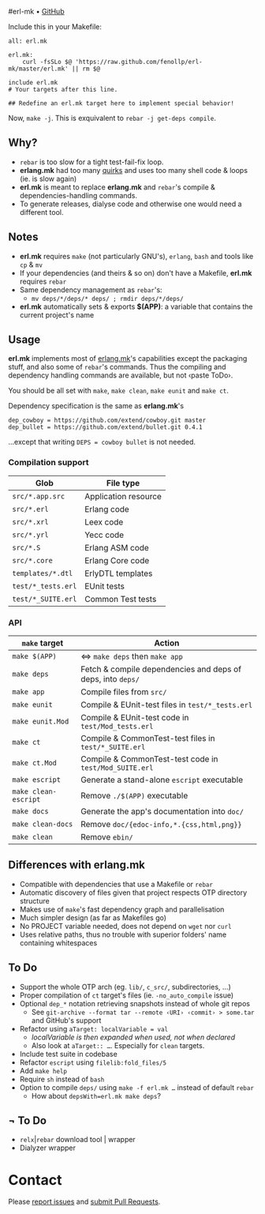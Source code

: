 #erl-mk • [GitHub](//github.com/fenollp/erl-mk)

Include this in your Makefile:
```make
all: erl.mk

erl.mk:
	curl -fsSLo $@ 'https://raw.github.com/fenollp/erl-mk/master/erl.mk' || rm $@

include erl.mk
# Your targets after this line.

## Redefine an erl.mk target here to implement special behavior!
```

Now, `make -j`. This is exquivalent to `rebar -j get-deps compile`.

## Why?
* `rebar` is too slow for a tight test-fail-fix loop.
* **erlang.mk** had too many [quirks](//github.com/extend/erlang.mk/issues/21) and uses too many shell code & loops (ie. is slow again)
* **erl.mk** is meant to replace **erlang.mk** and `rebar`'s compile & dependencies-handling commands.
* To generate releases, dialyse code and otherwise one would need a different tool.


## Notes
* **erl.mk** requires `make` (not particularly GNU's), `erlang`, `bash` and tools like `cp` & `mv`
* If your dependencies (and theirs & so on) don't have a Makefile, **erl.mk** requires `rebar`
* Same dependency management as `rebar`'s:
    * `mv deps/*/deps/* deps/ ; rmdir deps/*/deps/`
* **erl.mk** automatically sets & exports **$(APP)**: a variable that contains the current project's name

## Usage
**erl.mk** implements most of [erlang.mk](//github.com/extend/erlang.mk)'s capabilities
except the packaging stuff, and also some of `rebar`'s commands.
Thus the compiling and dependency handling commands are available, but not ‹paste ToDo›.  

You should be all set with `make`, `make clean`, `make eunit` and `make ct`.

Dependency specification is the same as **erlang.mk**'s
```make
dep_cowboy = https://github.com/extend/cowboy.git master
dep_bullet = https://github.com/extend/bullet.git 0.4.1
```
…except that writing `DEPS = cowboy bullet` is not needed.

### Compilation support
| Glob               | File type            |
| ------------------ | -------------------- |
| `src/*.app.src`    | Application resource |
| `src/*.erl`        | Erlang code          |
| `src/*.xrl`        | Leex code            |
| `src/*.yrl`        | Yecc code            |
| `src/*.S`          | Erlang ASM code      |
| `src/*.core`       | Erlang Core code     |
| `templates/*.dtl`  | ErlyDTL templates    |
| `test/*_tests.erl` | EUnit tests          |
| `test/*_SUITE.erl` | Common Test tests    |

### API
| `make` target        | Action                                                      |
| -----------------    | ----------------------------------------------------------- |
| `make $(APP)`        | ⇔ `make deps` then `make app`                               |
| `make deps`          | Fetch & compile dependencies and deps of deps, into `deps/` |
| `make app`           | Compile files from `src/` | `templates/`                    |
| `make eunit`         | Compile & EUnit-test files in `test/*_tests.erl`            |
| `make eunit.Mod`     | Compile & EUnit-test code in `test/Mod_tests.erl`           |
| `make ct`            | Compile & CommonTest-test files in `test/*_SUITE.erl`       |
| `make ct.Mod`        | Compile & CommonTest-test code in `test/Mod_SUITE.erl`      |
| `make escript`       | Generate a stand-alone `escript` executable                 |
| `make clean-escript` | Remove `./$(APP)` executable                                |
| `make docs`          | Generate the app's documentation into `doc/`                |
| `make clean-docs`    | Remove `doc/{edoc-info,*.{css,html,png}}`                   |
| `make clean`         | Remove `ebin/`                                              |

## Differences with erlang.mk
* Compatible with dependencies that use a Makefile or `rebar`
* Automatic discovery of files given that project respects OTP directory structure
* Makes use of `make`'s fast dependency graph and parallelisation
* Much simpler design (as far as Makefiles go)
* No PROJECT variable needed, does not depend on `wget` nor `curl`
* Uses relative paths, thus no trouble with superior folders' name containing whitespaces

## To Do
* Support the whole OTP arch (eg. `lib/`, `c_src/`, subdirectories, …)
* Proper compilation of `ct` target's files (ie. `-no_auto_compile` issue)
* Optional `dep_*` notation retrieving snapshots instead of whole git repos
    * See `git-archive --format tar --remote ‹URI› ‹commit› > some.tar` and GitHub's support
* Refactor using `aTarget: localVariable = val`
    * *localVariable is then expanded when used, not when declared*
    * Also look at `aTarget:: …`. Especially for `clean` targets.
* Include test suite in codebase
* Refactor `escript` using `filelib:fold_files/5`
* Add `make help`
* Require `sh` instead of `bash`
* Option to compile `deps/` using `make -f erl.mk …` instead of default `rebar`
    * How about `depsWith=erl.mk make deps`?


## ¬ To Do
* `relx`|`rebar` download tool | wrapper
* Dialyzer wrapper

# Contact
Please [report issues](//github.com/fenollp/erl-mk/issues) and [submit Pull Requests](//github.com/fenollp/erl-mk/pulls).
